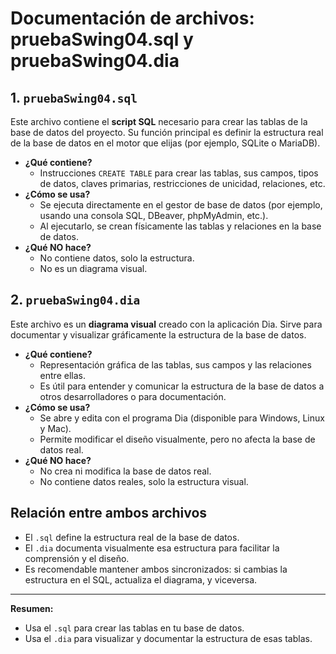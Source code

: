 # Documentación de archivos: pruebaSwing04.sql y pruebaSwing04.dia

## 1. `pruebaSwing04.sql`

Este archivo contiene el **script SQL** necesario para crear las tablas de la base de datos del proyecto. Su función principal es definir la estructura real de la base de datos en el motor que elijas (por ejemplo, SQLite o MariaDB). 

- **¿Qué contiene?**
  - Instrucciones `CREATE TABLE` para crear las tablas, sus campos, tipos de datos, claves primarias, restricciones de unicidad, relaciones, etc.
- **¿Cómo se usa?**
  - Se ejecuta directamente en el gestor de base de datos (por ejemplo, usando una consola SQL, DBeaver, phpMyAdmin, etc.).
  - Al ejecutarlo, se crean físicamente las tablas y relaciones en la base de datos.
- **¿Qué NO hace?**
  - No contiene datos, solo la estructura.
  - No es un diagrama visual.

## 2. `pruebaSwing04.dia`

Este archivo es un **diagrama visual** creado con la aplicación Dia. Sirve para documentar y visualizar gráficamente la estructura de la base de datos.

- **¿Qué contiene?**
  - Representación gráfica de las tablas, sus campos y las relaciones entre ellas.
  - Es útil para entender y comunicar la estructura de la base de datos a otros desarrolladores o para documentación.
- **¿Cómo se usa?**
  - Se abre y edita con el programa Dia (disponible para Windows, Linux y Mac).
  - Permite modificar el diseño visualmente, pero no afecta la base de datos real.
- **¿Qué NO hace?**
  - No crea ni modifica la base de datos real.
  - No contiene datos reales, solo la estructura visual.

## Relación entre ambos archivos
- El `.sql` define la estructura real de la base de datos.
- El `.dia` documenta visualmente esa estructura para facilitar la comprensión y el diseño.
- Es recomendable mantener ambos sincronizados: si cambias la estructura en el SQL, actualiza el diagrama, y viceversa.

---
**Resumen:**
- Usa el `.sql` para crear las tablas en tu base de datos.
- Usa el `.dia` para visualizar y documentar la estructura de esas tablas.
